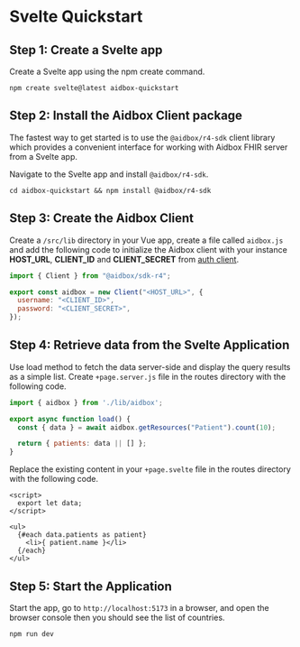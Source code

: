 # Svelte Quickstart

## Step 1: Create a Svelte app
Create a Svelte app using the npm create command.

```shell
npm create svelte@latest aidbox-quickstart
```

## Step 2: Install the Aidbox Client package
The fastest way to get started is to use the `@aidbox/r4-sdk` client library which provides a convenient interface
for working with Aidbox FHIR server from a Svelte app.

Navigate to the Svelte app and install `@aidbox/r4-sdk`.

```shell
cd aidbox-quickstart && npm install @aidbox/r4-sdk
```

## Step 3: Create the Aidbox Client
Create a `/src/lib` directory in your Vue app, create a file called `aidbox.js` and add the following code to initialize
the Aidbox client with your instance **HOST_URL**, **CLIENT_ID** and **CLIENT_SECRET** from [auth client]('https://docs.aidbox.app/modules-1/security-and-access-control/auth/basic-auth#register-client').

```javascript
import { Client } from "@aidbox/sdk-r4";

export const aidbox = new Client("<HOST_URL>", {
  username: "<CLIENT_ID>",
  password: "<CLIENT_SECRET>",
});
```

## Step 4: Retrieve data from the Svelte Application
Use load method to fetch the data server-side and display the query results as a simple list.
Create `+page.server.js` file in the routes directory with the following code.

```javascript
import { aidbox } from './lib/aidbox';

export async function load() {
  const { data } = await aidbox.getResources("Patient").count(10);

  return { patients: data || [] };
}
```

Replace the existing content in your `+page.svelte` file in the routes directory with the following code.

```vue
<script>
  export let data;
</script>

<ul>
  {#each data.patients as patient}
    <li>{ patient.name }</li>
  {/each}
</ul>
```

## Step 5: Start the Application
Start the app, go to `http://localhost:5173` in a browser, and open the browser console
then you should see the list of countries.

```shell
npm run dev
```
